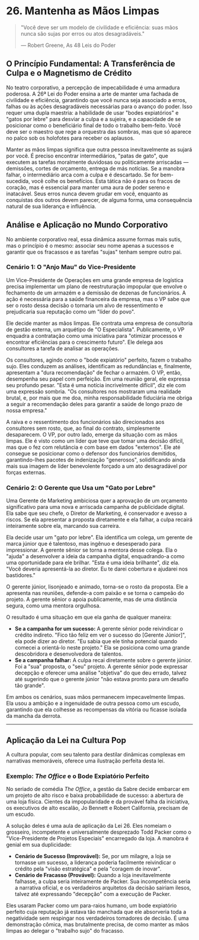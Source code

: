 # 26. Mantenha as Mãos Limpas

> "Você deve ser um modelo de civilidade e eficiência: suas mãos nunca são sujas por erros ou atos desagradáveis."
> 
> — Robert Greene, As 48 Leis do Poder

## O Princípio Fundamental: A Transferência de Culpa e o Magnetismo de Crédito

No teatro corporativo, a percepção de impecabilidade é uma armadura poderosa. A 26ª Lei do Poder ensina a arte de manter uma fachada de civilidade e eficiência, garantindo que você nunca seja associado a erros, falhas ou às ações desagradáveis necessárias para o avanço do poder. Isso requer uma dupla maestria: a habilidade de usar "bodes expiatórios" e "gatos por lebre" para desviar a culpa e a sujeira, e a capacidade de se posicionar como o beneficiário final de todo o trabalho bem-feito. Você deve ser o maestro que rege a orquestra das sombras, mas que só aparece no palco sob os holofotes para receber os aplausos.

Manter as mãos limpas significa que outra pessoa inevitavelmente as sujará por você. É preciso encontrar intermediários, "patas de gato", que executem as tarefas moralmente duvidosas ou politicamente arriscadas — demissões, cortes de orçamento, entrega de más notícias. Se a manobra falhar, o intermediário arca com a culpa e é descartado. Se for bem-sucedida, você colhe os benefícios. Esta tática não é para os fracos de coração, mas é essencial para manter uma aura de poder sereno e inatacável. Seus erros nunca devem grudar em você, enquanto as conquistas dos outros devem parecer, de alguma forma, uma consequência natural de sua liderança e influência.

## Análise e Aplicação no Mundo Corporativo

No ambiente corporativo real, essa dinâmica assume formas mais sutis, mas o princípio é o mesmo: associar seu nome apenas a sucessos e garantir que os fracassos e as tarefas "sujas" tenham sempre outro pai.

### Cenário 1: O "Anjo Mau" do Vice-Presidente

Um Vice-Presidente de Operações em uma grande empresa de logística precisa implementar um plano de reestruturação impopular que envolve o fechamento de um armazém e a demissão de dezenas de funcionários. A ação é necessária para a saúde financeira da empresa, mas o VP sabe que ser o rosto dessa decisão o tornaria um alvo de ressentimento e prejudicaria sua reputação como um "líder do povo".

Ele decide manter as mãos limpas. Ele contrata uma empresa de consultoria de gestão externa, um arquétipo de "O Especialista". Publicamente, o VP enquadra a contratação como uma iniciativa para "otimizar processos e encontrar eficiências para o crescimento futuro". Ele delega aos consultores a tarefa de analisar as operações.

Os consultores, agindo como o "bode expiatório" perfeito, fazem o trabalho sujo. Eles conduzem as análises, identificam as redundâncias e, finalmente, apresentam a "dura recomendação" de fechar o armazém. O VP, então, desempenha seu papel com perfeição. Em uma reunião geral, ele expressa seu profundo pesar. "Esta é uma notícia incrivelmente difícil", diz ele com uma expressão sombria. "Os consultores nos mostraram uma realidade brutal, e, por mais que me doa, minha responsabilidade fiduciária me obriga a seguir a recomendação deles para garantir a saúde de longo prazo de nossa empresa."

A raiva e o ressentimento dos funcionários são direcionados aos consultores sem rosto, que, ao final do contrato, simplesmente desaparecem. O VP, por outro lado, emerge da situação com as mãos limpas. Ele é visto como um líder que teve que tomar uma decisão difícil, mas que o fez com relutância e com base em dados "externos". Ele até consegue se posicionar como o defensor dos funcionários demitidos, garantindo-lhes pacotes de indenização "generosos", solidificando ainda mais sua imagem de líder benevolente forçado a um ato desagradável por forças externas.

### Cenário 2: O Gerente que Usa um "Gato por Lebre"

Uma Gerente de Marketing ambiciosa quer a aprovação de um orçamento significativo para uma nova e arriscada campanha de publicidade digital. Ela sabe que seu chefe, o Diretor de Marketing, é conservador e avesso a riscos. Se ela apresentar a proposta diretamente e ela falhar, a culpa recairá inteiramente sobre ela, marcando sua carreira.

Ela decide usar um "gato por lebre". Ela identifica um colega, um gerente de marca júnior que é talentoso, mas ingênuo e desesperado para impressionar. A gerente sênior se torna a mentora desse colega. Ela o "ajuda" a desenvolver a ideia da campanha digital, enquadrando-a como uma oportunidade para ele brilhar. "Esta é uma ideia brilhante", diz ela. "Você deveria apresentá-la ao diretor. Eu te darei cobertura e ajudarei nos bastidores."

O gerente júnior, lisonjeado e animado, torna-se o rosto da proposta. Ele a apresenta nas reuniões, defende-a com paixão e se torna o campeão do projeto. A gerente sênior o apoia publicamente, mas de uma distância segura, como uma mentora orgulhosa.

O resultado é uma situação em que ela ganha de qualquer maneira:

*   **Se a campanha for um sucesso:** A gerente sênior pode reivindicar o crédito indireto. "Fico tão feliz em ver o sucesso do [Gerente Júnior]", ela pode dizer ao diretor. "Eu sabia que ele tinha potencial quando comecei a orientá-lo neste projeto." Ela se posiciona como uma grande descobridora e desenvolvedora de talentos.
*   **Se a campanha falhar:** A culpa recai diretamente sobre o gerente júnior. Foi a "sua" proposta, o "seu" projeto. A gerente sênior pode expressar decepção e oferecer uma análise "objetiva" do que deu errado, talvez até sugerindo que o gerente júnior "não estava pronto para um desafio tão grande".

Em ambos os cenários, suas mãos permanecem impecavelmente limpas. Ela usou a ambição e a ingenuidade de outra pessoa como um escudo, garantindo que ela colhesse as recompensas da vitória ou ficasse isolada da mancha da derrota.

---

## Aplicação da Lei na Cultura Pop

A cultura popular, com seu talento para destilar dinâmicas complexas em narrativas memoráveis, oferece uma ilustração perfeita desta lei.

### Exemplo: *The Office* e o Bode Expiatório Perfeito

No seriado de comédia *The Office*, a gestão da Sabre decide embarcar em um projeto de alto risco e baixa probabilidade de sucesso: a abertura de uma loja física. Cientes da impopularidade e da provável falha da iniciativa, os executivos de alto escalão, Jo Bennett e Robert California, precisam de um escudo.

A solução deles é uma aula de aplicação da Lei 26. Eles nomeiam o grosseiro, incompetente e universalmente desprezado Todd Packer como o "Vice-Presidente de Projetos Especiais" encarregado da loja. A manobra é genial em sua duplicidade:

*   **Cenário de Sucesso (Improvável):** Se, por um milagre, a loja se tornasse um sucesso, a liderança poderia facilmente reivindicar o crédito pela "visão estratégica" e pela "coragem de inovar".
*   **Cenário de Fracasso (Provável):** Quando a loja inevitavelmente falhasse, a culpa seria inteiramente de Packer. Sua incompetência seria a narrativa oficial, e os verdadeiros arquitetos da decisão sairiam ilesos, talvez até expressando "decepção" com a execução de Packer.

Eles usaram Packer como um para-raios humano, um bode expiatório perfeito cuja reputação já estava tão manchada que ele absorveria toda a negatividade sem respingar nos verdadeiros tomadores de decisão. É uma demonstração cômica, mas brutalmente precisa, de como manter as mãos limpas ao delegar o "trabalho sujo" do fracasso.
